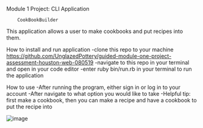 Module 1 Project: CLI Application

        CookBookBuilder

This application allows a user to make cookbooks and put recipes into them. 

How to install and run application
  -clone this repo to your machine https://github.com/UnglazedPottery/guided-module-one-project-assessment-houston-web-080519
  -navigate to this repo in your terminal and open in your code editor
  -enter ruby bin/run.rb in your terminal to run the application

How to use
  -After running the program, either sign in or log in to your account
  -After navigate to what option you would like to take
  -Helpful tip: first make a cookbook, then you can make a recipe and have a cookbook to put the recipe into

![image](https://user-images.githubusercontent.com/51736008/63601775-b5a31280-c58b-11e9-859a-02e4e6e0afff.png)